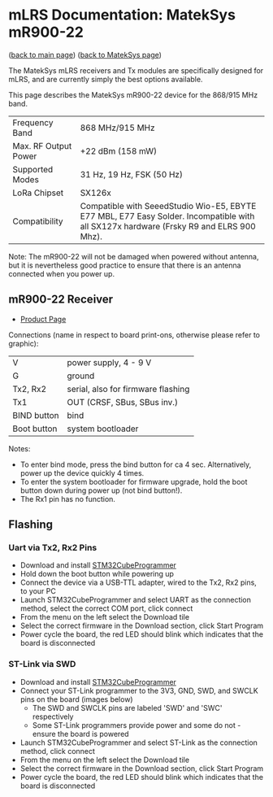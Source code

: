 # mLRS Documentation: MatekSys mR900-22 #

([back to main page](../README.md))
([back to MatekSys page](MATEKSYS.md))

The MatekSys mLRS receivers and Tx modules are specifically designed for mLRS, and are currently simply the best options available. 

This page describes the MatekSys mR900-22 device for the 868/915 MHz band.

<table>
  <tbody>
    <tr>
      <td>Frequency Band</td>
      <td>868 MHz/915 MHz</td>
    </tr>
    <tr>
      <td>Max. RF Output Power</td>
      <td>+22 dBm (158 mW)</td>
    </tr>
    <tr>
      <td>Supported Modes</td>
      <td>31 Hz, 19 Hz, FSK (50 Hz)</td>
    </tr>
    <tr>
      <td>LoRa Chipset</td>
      <td>SX126x</td>
    </tr>
    <tr>
      <td>Compatibility</td>
      <td>Compatible with SeeedStudio Wio-E5, EBYTE E77 MBL, E77 Easy Solder. Incompatible with all SX127x hardware (Frsky R9 and ELRS 900 Mhz).</td>
    </tr>
  </tbody>
</table>

Note: The mR900-22 will not be damaged when powered without antenna, but it is nevertheless good practice to ensure that there is an antenna connected when you power up.


## mR900-22 Receiver ##

- [Product Page](https://www.mateksys.com/?page_id=12174)

Connections (name in respect to board print-ons, otherwise please refer to graphic):

<table>
  <tbody>
    <tr>
      <td>V</td><td>power supply, 4 - 9 V</td>
    </tr><tr>
      <td>G</td><td>ground</td>
    </tr><tr>
      <td>Tx2, Rx2</td><td>serial, also for firmware flashing</td>
    </tr><tr>
      <td>Tx1</td><td>OUT (CRSF, SBus, SBus inv.)</td>
    </tr><tr>
      <td>BIND button</td><td>bind</td>
    </tr><tr>
      <td>Boot button</td><td>system bootloader</td>
    </tr>
  </tbody>
</table>


Notes:
- To enter bind mode, press the bind button for ca 4 sec. Alternatively, power up the device quickly 4 times.</td>
- To enter the system bootloader for firmware upgrade, hold the boot button down during power up (not bind button!).
- The Rx1 pin has no function.


## Flashing ##

### Uart via Tx2, Rx2 Pins ###

- Download and install [STM32CubeProgrammer](https://www.st.com/en/development-tools/stm32cubeprog.html)
- Hold down the boot button while powering up
- Connect the device via a USB-TTL adapter, wired to the Tx2, Rx2 pins, to your PC
- Launch STM32CubeProgrammer and select UART as the connection method, select the correct COM port, click connect
- From the menu on the left select the Download tile
- Select the correct firmware in the Download section, click Start Program
- Power cycle the board, the red LED should blink which indicates that the board is disconnected


### ST-Link via SWD ###

- Download and install [STM32CubeProgrammer](https://www.st.com/en/development-tools/stm32cubeprog.html)
- Connect your ST-Link programmer to the 3V3, GND, SWD, and SWCLK pins on the board (images below)
    - The SWD and SWCLK pins are labeled 'SWD' and 'SWC' respectively
    - Some ST-Link programmers provide power and some do not - ensure the board is powered
- Launch STM32CubeProgrammer and select ST-Link as the connection method, click connect
- From the menu on the left select the Download tile
- Select the correct firmware in the Download section, click Start Program
- Power cycle the board, the red LED should blink which indicates that the board is disconnected

